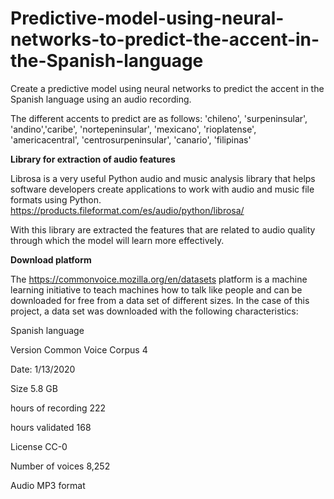# Predictive-model-using-neural-networks-to-predict-the-accent-in-the-Spanish-language

Create a predictive model using neural networks to predict the accent in the Spanish language using an audio recording. 

The different accents to predict are as follows:  'chileno', 'surpeninsular', 'andino','caribe', 'nortepeninsular', 'mexicano', 'rioplatense', 'americacentral', 'centrosurpeninsular', 'canario', 'filipinas'

**Library for extraction of audio features**

Librosa is a very useful Python audio and music analysis library that helps software developers create applications to work with audio and music file formats using Python. https://products.fileformat.com/es/audio/python/librosa/

With this library are extracted the features that are related to audio quality through which the model will learn more effectively.

**Download platform**

The https://commonvoice.mozilla.org/en/datasets platform is a machine learning initiative to teach machines how to talk like people and can be downloaded for free from a data set of different sizes. In the case of this project, a data set was downloaded with the following characteristics:

Spanish language

Version Common Voice Corpus 4

Date: 1/13/2020

Size 5.8 GB

hours of recording 222

hours validated 168

License CC-0

Number of voices 8,252

Audio MP3 format
